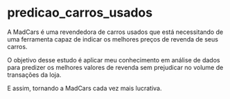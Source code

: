 # predicao_carros_usados
A MadCars é uma revendedora de carros usados que está necessitando de uma ferramenta capaz de indicar os melhores preços de revenda de seus carros.

O objetivo desse estudo é aplicar meu conhecimento em análise de dados para predizer os melhores valores de revenda sem prejudicar no volume de transações da loja.

E assim, tornando a MadCars cada vez mais lucrativa.
